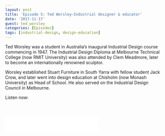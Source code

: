 ```yaml
---
layout: post
title: 'Episode 5: Ted Worsley—Industrial designer & educator'
date: '2017-11-17'
guest: ted_worsley
categories: [Episodes]
tags: [industrial-design, design-education]
---
```


Ted Worsley was a student in Australia’s inaugural Industrial Design course
commencing in 1947. The Industrial Design Diploma at Melbourne Technical College
(now RMIT University) was also attended by Clem Meadmore, later to become an
internationally renowned sculptor.

Worsley established Stuart Furniture in South Yarra with fellow student Jack
Crow, and later went into design education at Chisholm (now Monash University)
as Head of School. He also served on the Industrial Design Council in Melbourne.

Listen now:
<div class="responsive-embed" style="padding-top: 8%;">
  <iframe src="x" class="responsive-embed-item" height="50" frameborder="0" webkitallowfullscreen="true" mozallowfullscreen="true" allowfullscreen></iframe>
</div>
